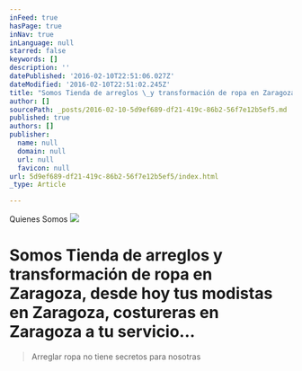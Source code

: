 ```yaml
---
inFeed: true
hasPage: true
inNav: true
inLanguage: null
starred: false
keywords: []
description: ''
datePublished: '2016-02-10T22:51:06.027Z'
dateModified: '2016-02-10T22:51:02.245Z'
title: "Somos Tienda de arreglos \_y transformación de ropa en Zaragoza, desde hoy tus modistas en Zaragoza, costureras en Zaragoza a tu servicio..."
author: []
sourcePath: _posts/2016-02-10-5d9ef689-df21-419c-86b2-56f7e12b5ef5.md
published: true
authors: []
publisher:
  name: null
  domain: null
  url: null
  favicon: null
url: 5d9ef689-df21-419c-86b2-56f7e12b5ef5/index.html
_type: Article

---
```

Quienes Somos
![](https://the-grid-user-content.s3-us-west-2.amazonaws.com/56b4ddc2-3944-488f-8f9b-2368bc4813e5.jpg)

# Somos Tienda de arreglos  y transformación de ropa en Zaragoza, desde hoy tus modistas en Zaragoza, costureras en Zaragoza a tu servicio...

> Arreglar ropa no tiene secretos para nosotras